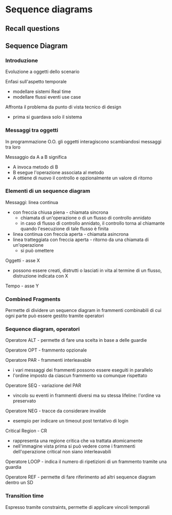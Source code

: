 # Sequence diagrams
## Recall questions
## Sequence Diagram
### Introduzione
Evoluzione a oggetti dello scenario 

Enfasi sull'aspetto temporale
- modellare sistemi Real time
- modellare flussi eventi use case 

Affronta il problema da punto di vista tecnico di design
- prima si guardava solo il sistema

### Messaggi tra oggetti
In programmazione O.O. gli oggetti interagiscono scambiandosi messaggi tra loro
  
Messaggio da A a B significa
  - A invoca metodo di B
  - B esegue l'operazione associata al metodo
  - A ottiene di nuovo il controllo e opzionalmente un valore di ritorno

### Elementi di un sequence diagram

Messaggi: linea continua 
- con freccia chiusa piena - chiamata sincrona
  - chiamata di un'operazione o di un flusso di controllo annidato 
  - in caso di flusso di controllo annidato, il controllo torna al chiamante quando l'esecuzione di tale flusso è finita
- linea continua con freccia aperta - chiamata asincrona
- linea tratteggiata con freccia aperta - ritorno da una chiamata di un'operazione
    - si può omettere

  
Oggetti - asse X
  - possono essere creati, distrutti o lasciati in vita al termine di un flusso,  distruzione indicata con X

Tempo - asse Y
  
### Combined Fragments
Permette di dividere un sequence diagram in frammenti combinabili di cui ogni parte può essere gestito tramite operatori

### Sequence diagram, operatori

Operatore ALT - permette di fare una scelta in base a delle guardie

Operatore OPT - frammento opzionale

Operatore PAR - frammenti interleavable
- i vari messaggi dei frammenti possono essere eseguiti in parallelo
- l'ordine imposto da ciascun frammento va comunque rispettato

Operatore SEQ - variazione del PAR
- vincolo su eventi in frammenti diversi ma su stessa lifeline: l'ordine va preservato
  
Operatore NEG - tracce da considerare invalide
- esempio per indicare un timeout post tentativo di login
  
Critical Region - CR
- rappresenta una regione critica che va trattata atomicamente
- nell'immagine vista prima si può vedere come i frammenti dell'operazione critical non siano interleavabili
  
Operatore LOOP - indica il numero di ripetizioni di un frammento tramite una guardia
 
Operatore REF - permette di fare riferimento ad altri sequence diagram dentro un SD
  
### Transition time
Espresso tramite constraints, permette di applicare vincoli temporali

